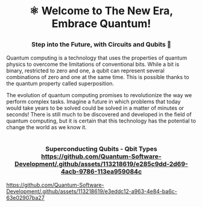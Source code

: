 <br>

# <p align="center"> ⚛︎ Welcome to The New Era, Embrace Quantum!<br>

### <p align="center"> Step into the Future, with Circuits and Qubits 🚀

Quantum computing is a technology that uses the properties of quantum physics to overcome the limitations of conventional bits. While a bit is binary, restricted to zero and one, a qubit can represent several combinations of zero and one at the same time. This is possible thanks to the quantum property called superposition.

The evolution of quantum computing promises to revolutionize the way we perform complex tasks. Imagine a future in which problems that today would take years to be solved could be solved in a matter of minutes or seconds! There is still much to be discovered and developed in the field of quantum computing, but it is certain that this technology has the potential to change the world as we know it.
<br><br>


### <p align="center">  Superconducting Qubits - Qbit Types https://github.com/Quantum-Software-Development/.github/assets/113218619/e285c9dd-2d69-4acb-9786-113ea959084c


https://github.com/Quantum-Software-Development/.github/assets/113218619/e3eddc12-a963-4e84-ba6c-63e02907ba27



